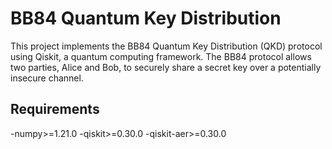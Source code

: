 # BB84 Quantum Key Distribution

This project implements the BB84 Quantum Key Distribution (QKD) protocol using Qiskit, a quantum computing framework. The BB84 protocol allows two parties, Alice and Bob, to securely share a secret key over a potentially insecure channel.


 


## Requirements

-numpy>=1.21.0
-qiskit>=0.30.0
-qiskit-aer>=0.30.0


 
